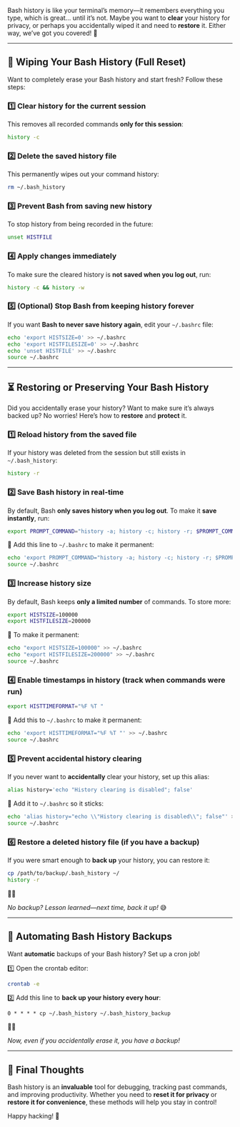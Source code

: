 Bash history is like your terminal’s memory—it remembers everything you type, which is great... until it’s not. Maybe you want to **clear** your history for privacy, or perhaps you accidentally wiped it and need to **restore** it. Either way, we’ve got you covered! 🚀

---

## **🧹 Wiping Your Bash History (Full Reset)**

Want to completely erase your Bash history and start fresh? Follow these steps:

### **1️⃣ Clear history for the current session**

This removes all recorded commands **only for this session**:

```bash
history -c
```

### **2️⃣ Delete the saved history file**

This permanently wipes out your command history:

```bash
rm ~/.bash_history
```

### **3️⃣ Prevent Bash from saving new history**

To stop history from being recorded in the future:

```bash
unset HISTFILE
```

### **4️⃣ Apply changes immediately**

To make sure the cleared history is **not saved when you log out**, run:

```bash
history -c && history -w
```

### **5️⃣ (Optional) Stop Bash from keeping history forever**

If you want **Bash to never save history again**, edit your `~/.bashrc` file:

```bash
echo 'export HISTSIZE=0' >> ~/.bashrc
echo 'export HISTFILESIZE=0' >> ~/.bashrc
echo 'unset HISTFILE' >> ~/.bashrc
source ~/.bashrc
```

---

## **⏳ Restoring or Preserving Your Bash History**

Did you accidentally erase your history? Want to make sure it’s always backed up? No worries! Here’s how to **restore** and **protect** it.

### **1️⃣ Reload history from the saved file**

If your history was deleted from the session but still exists in `~/.bash_history`:

```bash
history -r
```

### **2️⃣ Save Bash history in real-time**

By default, Bash **only saves history when you log out**. To make it **save instantly**, run:

```bash
export PROMPT_COMMAND="history -a; history -c; history -r; $PROMPT_COMMAND"
```

🔹 Add this line to `~/.bashrc` to make it permanent:

```bash
echo 'export PROMPT_COMMAND="history -a; history -c; history -r; $PROMPT_COMMAND"' >> ~/.bashrc
source ~/.bashrc
```

### **3️⃣ Increase history size**

By default, Bash keeps **only a limited number** of commands. To store more:

```bash
export HISTSIZE=100000
export HISTFILESIZE=200000
```

🔹 To make it permanent:

```bash
echo "export HISTSIZE=100000" >> ~/.bashrc
echo "export HISTFILESIZE=200000" >> ~/.bashrc
source ~/.bashrc
```

### **4️⃣ Enable timestamps in history (track when commands were run)**

```bash
export HISTTIMEFORMAT="%F %T "
```

🔹 Add this to `~/.bashrc` to make it permanent:

```bash
echo 'export HISTTIMEFORMAT="%F %T "' >> ~/.bashrc
source ~/.bashrc
```

### **5️⃣ Prevent accidental history clearing**

If you never want to **accidentally** clear your history, set up this alias:

```bash
alias history='echo "History clearing is disabled"; false'
```

🔹 Add it to `~/.bashrc` so it sticks:

```bash
echo 'alias history="echo \\"History clearing is disabled\\"; false"' >> ~/.bashrc
source ~/.bashrc
```

### **6️⃣ Restore a deleted history file (if you have a backup)**

If you were smart enough to **back up** your history, you can restore it:

```bash
cp /path/to/backup/.bash_history ~/
history -r
```

<aside> 👌🏼

_No backup? Lesson learned—next time, back it up!_ 😅

</aside>

---

## **🔄 Automating Bash History Backups**

Want **automatic** backups of your Bash history? Set up a cron job!

1️⃣ Open the crontab editor:

```bash
crontab -e
```

2️⃣ Add this line to **back up your history every hour**:

```
0 * * * * cp ~/.bash_history ~/.bash_history_backup
```

<aside> 👌🏼

_Now, even if you accidentally erase it, you have a backup!_

</aside>

---

## **👀 Final Thoughts**

Bash history is an **invaluable** tool for debugging, tracking past commands, and improving productivity. Whether you need to **reset it for privacy** or **restore it for convenience**, these methods will help you stay in control!

Happy hacking! 🚀